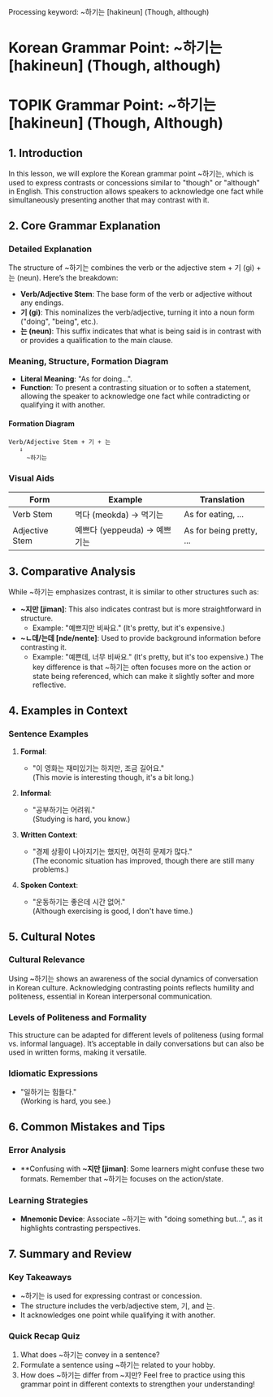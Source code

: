 Processing keyword: ~하기는 [hakineun] (Though, although)
# Korean Grammar Point: ~하기는 [hakineun] (Though, although)
# TOPIK Grammar Point: ~하기는 [hakineun] (Though, Although)
## 1. Introduction
In this lesson, we will explore the Korean grammar point ~하기는, which is used to express contrasts or concessions similar to "though" or "although" in English. This construction allows speakers to acknowledge one fact while simultaneously presenting another that may contrast with it.
## 2. Core Grammar Explanation
### Detailed Explanation
The structure of ~하기는 combines the verb or the adjective stem + 기 (gi) + 는 (neun). Here’s the breakdown:
- **Verb/Adjective Stem**: The base form of the verb or adjective without any endings.
- **기 (gi)**: This nominalizes the verb/adjective, turning it into a noun form ("doing", "being", etc.).
- **는 (neun)**: This suffix indicates that what is being said is in contrast with or provides a qualification to the main clause.
### Meaning, Structure, Formation Diagram
- **Literal Meaning**: "As for doing...".
- **Function**: To present a contrasting situation or to soften a statement, allowing the speaker to acknowledge one fact while contradicting or qualifying it with another.
#### Formation Diagram
```
Verb/Adjective Stem + 기 + 는
   ↓
     ~하기는
```
### Visual Aids
| Form         | Example                     | Translation                         |
|--------------|-----------------------------|-------------------------------------|
| Verb Stem    | 먹다 (meokda) → 먹기는       | As for eating, ...                  |
| Adjective Stem | 예쁘다 (yeppeuda) → 예쁘기는 | As for being pretty, ...            |
## 3. Comparative Analysis
While ~하기는 emphasizes contrast, it is similar to other structures such as:
- **~지만 [jiman]**: This also indicates contrast but is more straightforward in structure. 
   - Example: "예쁘지만 비싸요." (It's pretty, but it's expensive.)
- **~ㄴ데/는데 [nde/nente]**: Used to provide background information before contrasting it.
   - Example: "예쁜데, 너무 비싸요." (It's pretty, but it's too expensive.)
The key difference is that ~하기는 often focuses more on the action or state being referenced, which can make it slightly softer and more reflective.
## 4. Examples in Context
### Sentence Examples
1. **Formal**: 
   - "이 영화는 재미있기는 하지만, 조금 길어요."  
   (This movie is interesting though, it's a bit long.)
  
2. **Informal**: 
   - "공부하기는 어려워."  
   (Studying is hard, you know.)
3. **Written Context**: 
   - "경제 상황이 나아지기는 했지만, 여전히 문제가 많다."  
   (The economic situation has improved, though there are still many problems.)
4. **Spoken Context**: 
   - "운동하기는 좋은데 시간 없어."  
   (Although exercising is good, I don't have time.)
## 5. Cultural Notes
### Cultural Relevance
Using ~하기는 shows an awareness of the social dynamics of conversation in Korean culture. Acknowledging contrasting points reflects humility and politeness, essential in Korean interpersonal communication. 
### Levels of Politeness and Formality
This structure can be adapted for different levels of politeness (using formal vs. informal language). It’s acceptable in daily conversations but can also be used in written forms, making it versatile.
### Idiomatic Expressions
- "일하기는 힘들다."  
  (Working is hard, you see.)
## 6. Common Mistakes and Tips
### Error Analysis
- **Confusing with **~지만 [jiman]**: Some learners might confuse these two formats. Remember that ~하기는 focuses on the action/state.
  
### Learning Strategies
- **Mnemonic Device**: Associate ~하기는 with "doing something but...", as it highlights contrasting perspectives.
## 7. Summary and Review
### Key Takeaways
- ~하기는 is used for expressing contrast or concession.
- The structure includes the verb/adjective stem, 기, and 는.
- It acknowledges one point while qualifying it with another.
### Quick Recap Quiz
1. What does ~하기는 convey in a sentence?
2. Formulate a sentence using ~하기는 related to your hobby.
3. How does ~하기는 differ from ~지만?
Feel free to practice using this grammar point in different contexts to strengthen your understanding!
